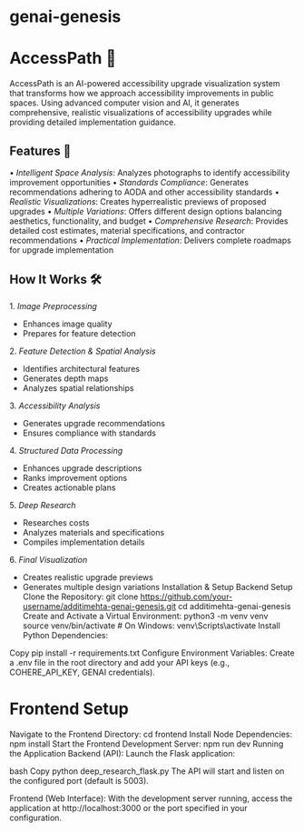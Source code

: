 # genai-genesis
# AccessPath 🌟

AccessPath is an AI-powered accessibility upgrade visualization system that transforms how we approach accessibility improvements in public spaces. Using advanced computer vision and AI, it generates comprehensive, realistic visualizations of accessibility upgrades while providing detailed implementation guidance.

## Features 🚀

•⁠  ⁠*Intelligent Space Analysis*: Analyzes photographs to identify accessibility improvement opportunities
•⁠  ⁠*Standards Compliance*: Generates recommendations adhering to AODA and other accessibility standards
•⁠  ⁠*Realistic Visualizations*: Creates hyperrealistic previews of proposed upgrades
•⁠  ⁠*Multiple Variations*: Offers different design options balancing aesthetics, functionality, and budget
•⁠  ⁠*Comprehensive Research*: Provides detailed cost estimates, material specifications, and contractor recommendations
•⁠  ⁠*Practical Implementation*: Delivers complete roadmaps for upgrade implementation

## How It Works 🛠️

1.⁠ ⁠*Image Preprocessing*
   - Enhances image quality
   - Prepares for feature detection

2.⁠ ⁠*Feature Detection & Spatial Analysis*
   - Identifies architectural features
   - Generates depth maps
   - Analyzes spatial relationships

3.⁠ ⁠*Accessibility Analysis*
   - Generates upgrade recommendations
   - Ensures compliance with standards

4.⁠ ⁠*Structured Data Processing*
   - Enhances upgrade descriptions
   - Ranks improvement options
   - Creates actionable plans

5.⁠ ⁠*Deep Research*
   - Researches costs
   - Analyzes materials and specifications
   - Compiles implementation details

6.⁠ ⁠*Final Visualization*
   - Creates realistic upgrade previews
   - Generates multiple design variations
Installation & Setup
Backend Setup
Clone the Repository:
git clone https://github.com/your-username/additimehta-genai-genesis.git
cd additimehta-genai-genesis
Create and Activate a Virtual Environment:
python3 -m venv venv
source venv/bin/activate  # On Windows: venv\Scripts\activate
Install Python Dependencies:

Copy
pip install -r requirements.txt
Configure Environment Variables:
Create a .env file in the root directory and add your API keys (e.g., COHERE_API_KEY, GENAI credentials).

# Frontend Setup
Navigate to the Frontend Directory:
cd frontend
Install Node Dependencies:
npm install
Start the Frontend Development Server:
npm run dev
Running the Application
Backend (API):
Launch the Flask application:

bash
Copy
python deep_research_flask.py
The API will start and listen on the configured port (default is 5003).

Frontend (Web Interface):
With the development server running, access the application at http://localhost:3000 or the port specified in your configuration.
